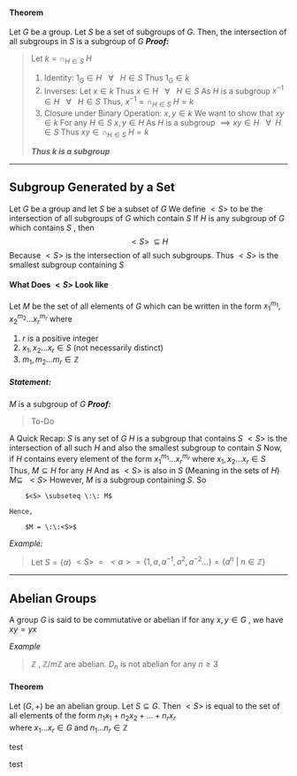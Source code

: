 #### Theorem
Let $G$ be a group. Let $S$ be a set of subgroups of $G$. Then, the intersection of all subgroups in $S$ is a subgroup of $G$
***Proof:***
>Let $k= \cap_{H \in S} \:H$
>1. Identity:
>   $1_{G} \in H \:\:\:\forall\:\:\:H \in S$
>   Thus
> 	  $1_{G} \in k$
>2. Inverses:
>   Let $x \in k$
>   Thus $x \in H \:\:\:\forall\:\:\: H \in S$
>   As $H$ is a subgroup
>   $x^{-1} \in H \:\:\: \forall \:\:\: H \in S$
>   Thus,
> 	  $x^{-1} =\cap_{H \in S} \:H = k$
> 3. Closure under Binary Operation:
>    $x,y \in k$
>    We want to show that $xy \in k$
>    For any $H \in S$ 
>    $x,y \in H$
>    As $H$ is a subgroup $\implies xy \in H \:\:\:\forall\:\: H \in S$
>    Thus
>  $xy \in \cap_{H \in S} \:H = k$
> 
> ***Thus k is a subgroup***

----------------------------------------

## Subgroup Generated by a Set
Let $G$ be a group and let $S$ be a subset of $G$
We define $<S>$ to be the intersection of all subgroups of $G$ which contain $S$
If $H$ is any subgroup of $G$ which contains $S$ , then 
$$
<S> \:\:\subseteq \:H
$$
Because $<S>$ is the intersection of all such subgroups.
Thus $<S>$ is the smallest subgroup containing $S$
#### What Does $<S>$ Look like

Let $M$ be the set of all elements of $G$ which can be written in the form
$x_{1}^{m_{1}} , x_{2}^{m_{2}} \dots x_{r}^{m_{r}}$ where
1. $r$ is a positive integer
2. $x_{1},x_{2}\dots x_{r} \in S$    (not necessarily distinct)
3. $m_{1} , m_{2} \dots m_{r} \in \mathbb{Z}$

##### Statement:

$M$ is a subgroup of $G$
***Proof:***
>To-Do

A Quick Recap: $S$ is any set of $G$
$H$ is a subgroup that contains $S$
$<S>$ is the intersection of all such $H$ and also the smallest subgroup to contain $S$
Now,
if $H$ contains every element of the form $x_{1}^{m_{1}} \dots x_{r}^{m_{r}}$ where 
$x_{1}, x_{2} \dots x_{r} \in S$
Thus, 
$M \subseteq H$   for any $H$
And as $<S>$ is also in $S$ (Meaning in the sets of $H$)
$M \subseteq \:\:<S>$
However, $M$ is a subgroup containing $S$. So

		$<S> \subseteq \:\: M$

	Hence,

		$M = \:\:<S>$

*Example:*

> Let $S = \{a\}$
> $<S> \:\:=\:\: <a> = \{1,a,a^{-1},a^{2},a^{-2}\dots\} = \{a^{n}\:|\:n \in \mathbb{Z}\}$

-----------------

## Abelian Groups

A group $G$ is said to be commutative or abelian if for any $x,y \in G$ , we have $xy=yx$

*Example*

> $\mathbb{Z}$ , $\mathbb{Z}/m\mathbb{Z}$ are abelian. $D_{n}$ is not abelian for any $n \geq 3$

#### Theorem

Let $(G, +)$ be an abelian group. Let $S \subseteq G$. Then $<S>$ is equal to the set of all elements of the form $n_{1}x_{1}+n_{2}x_{2}+\dots +n_{r}x_{r}$  
where  $x_{1}\dots x_{r} \in G$ and  $n_{1}\dots n_{r} \in \mathbb{Z}$

test

test
